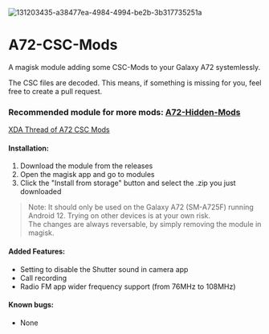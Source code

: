 ![131203435-a38477ea-4984-4994-be2b-3b317735251a](https://user-images.githubusercontent.com/35925402/131204226-8b6693a8-87f3-413f-9604-f64b32c4fc2f.png)
# A72-CSC-Mods
A magisk module adding some CSC-Mods to your Galaxy A72 systemlessly.

The CSC files are decoded. This means, if something is missing for you, feel free to create a pull request.

### Recommended module for more mods: [A72-Hidden-Mods](https://github.com/UltraHQ/A72-Hidden-Mods)
[XDA Thread of A72 CSC Mods](https://forum.xda-developers.com/t/magisk-module-a72-csc-mods.4365057/)

#### Installation:
1. Download the module from the releases
2. Open the magisk app and go to modules
3. Click the "Install from storage" button and select the .zip you just downloaded 

> Note: It should only be used on the Galaxy A72 (SM-A725F) running Android 12. Trying on other devices is at your own risk.<br/>The changes are always reversable, by simply removing the module in magisk.

#### Added Features:
- Setting to disable the Shutter sound in camera app
- Call recording
- Radio FM app wider frequency support (from 76MHz to 108MHz)

#### Known bugs:
- None

